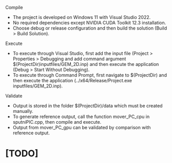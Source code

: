 Compile

- The project is developed on Windows 11 with Visual Studio 2022.
- No required dependencies except NVIDIA CUDA Toolkit 12.3 installation.
- Choose debug or release configuration and then build the solution (Build > Build Solution).

Execute

- To execute through Visual Studio, first add the input file (Project > Properties > Debugging and add command argument $(ProjectDir)inputfiles/GEM_2D.inp) and then execute the application (Debug > Start Without Debugging).
- To execute through Command Prompt, first navigate to $(ProjectDir) and then execute the application (../x64/Release/Project.exe inputfiles/GEM_2D.inp).

Validate

- Output is stored in the folder $(ProjectDir)/data which must be created manually.
- To generate reference output, call the function mover_PC_cpu in sputniPIC.cpp, then compile and execute.
- Output from mover_PC_gpu can be validated by comparison with reference output.

# [TODO]